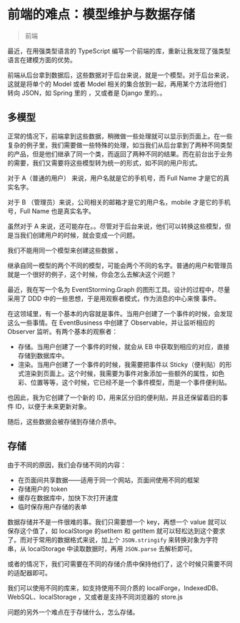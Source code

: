 前端的难点：模型维护与数据存储
===

> 前端

最近，在用强类型语言的 TypeScript 编写一个前端的库，重新让我发现了强类型语言在建模方面的优势。

前端从后台拿到数据后，这些数据对于后台来说，就是一个模型。对于后台来说，这就是将单个的 Model 或者 Model 相关的集合放到一起，再用某个方法将他们转向 JSON，如 Spring 里的 ，又或者是 Django 里的。。

多模型
---

正常的情况下，前端拿到这些数据，稍微做一些处理就可以显示到页面上。在一些复杂的例子里，我们需要做一些特殊的处理，如当我们从后台拿到了两种不同类型的产品，但是他们继承了同一个类，而返回了两种不同的结果。而在前台出于业务的需要，我们又需要将这些模型转为统一的形式，如不同的用户形式。

对于 A（普通的用户） 来说，用户名就是它的手机号，而 Full Name 才是它的真实名字。

对于 B （管理员）来说，公司相关的邮箱才是它的用户名，mobile 才是它的手机号，Full Name 也是真实名字。

虽然对于 A 来说，还可能存在。。尽管对于后台来说，他们可以转换这些模型，但是当我们创建用户的时候，就会变成一个问题。

我们不能用同一个模型来创建这些数据 。


继承自同一模型的两个不同的模型，可能会两个不同的名字。普通的用户和管理员就是一个很好的例子，这个时候，你会怎么去解决这个问题？


最近，我在写一个名为 EventStorming.Graph 的图形工具。设计的过程中，尽量采用了 DDD 中的一些思想，于是用观察者模式，作为消息的中心来懊 事件。

在这领域里，有一个基本的内容就是事件。当用户创建了一个事件的时候，会发现这么一些事情。在 EventBusiness 中创建了 Observable，并让监听相应的 Observer 监听。有两个基本的观察者：

 - 存储。当用户创建了一个事件的时候，就会从 EB 中获取到相应的对应，直接存储到数据库中。
 - 渲染。当用户创建了一个事件的时候，我需要把事件以 Sticky（便利贴）的形式渲染到页面上。这个时候，我需要为事件对象添加一些额外的属性，如色彩、位置等等，这个时候，它已经不是一个事件模型，而是一个事件便利贴。

也因此，我为它创建了一个新的 ID，用来区分旧的便利贴，并且还保留着旧的事件 ID，以便于未来更新对象。

随后，这些数据会被存储到存储介质中。

存储
---

由于不同的原因，我们会存储不同的内容：

 - 在页面间共享数据——适用于同一个网站，页面间使用不同的框架
 - 存储用户的 token
 - 缓存在数据库中，加快下次打开速度
 - 临时保存用户存储的表单

数据存储并不是一件很难的事。我们只需要想一个 key，再想一个 value 就可以保存这个值了，如 localStorge 的setItem 和 getItem 就可以轻松达到这个要求了。而对于常用的数据格式来说，加上个 ``JSON.stringify`` 来转换对象为字符 串，从 localStorage 中读取数据时，再用 ``JSON.parse`` 去解析即可。 

或者的情况下，我们可需要在不同的存储介质中保持他们了，这个时候只需要不同的适配器即可。

我们可以使用不同的库来，如支持使用不同介质的 localForge，IndexedDB、WebSQL、localStorage ，又或者是支持不同浏览器的 store.js

问题的另外一个难点在于存储什么，怎么存储。













